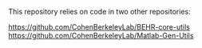 This repository relies on code in two other repositories:

https://github.com/CohenBerkeleyLab/BEHR-core-utils
https://github.com/CohenBerkeleyLab/Matlab-Gen-Utils
